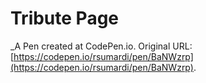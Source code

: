 # Tribute Page 
 _A Pen created at CodePen.io. Original URL: [https://codepen.io/rsumardi/pen/BaNWzrp](https://codepen.io/rsumardi/pen/BaNWzrp).

 